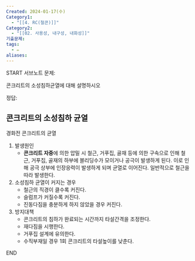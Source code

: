 ```yaml
---
Created: 2024-01-17(수)
Category1:
  - "[[4. RC(철콘)]]"
Category2:
  - "[[02. 사용성, 내구성, 내화성]]"
기출문제: 
tags:
  - ✏️
aliases:
---
```

START
서브노트
문제:  

콘크리트의 소성침하균열에 대해 설명하시오

정답: 
## 콘크리트의 소성침하 균열 

경화전 콘크리트의 균열

1. 발생원인
	- **콘크리트 자중**에 의한 압밀 시 철근, 거푸집, 골재 등에 의한 구속으로 인해 철근, 거푸집, 골재의 하부에 블리딩수가 모이거나 공극이 발생하게 된다. 이로 인해 공극 상부에 인장응력이 발생하게 되며 균열로 이어진다. 일반적으로 철근을 따라 발생한다.
2. 소성침하 균열이 커지는 경우
	- 철근의 직경이 클수록 커진다.
	- 슬럼프가 커질수록 커진다.
	- 진동다짐을 충분하게 하지 않았을 경우 커진다. 
3. 방지대책
	- 콘크리트의 침하가 완료되는 시간까지 타설간격을 조정한다.
	- 재다짐을 시행한다.
	- 거푸집 설계에 유의한다.
	- 수직부재일 경우 1회 콘크리트의 타설높이를 낮춘다.
<!--ID: 1687677737622-->
END

